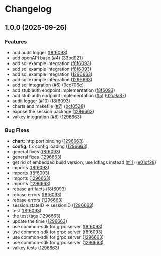 # Changelog

## 1.0.0 (2025-09-26)


### Features

* add audit logger ([f8f6093](https://github.com/openkcm/session-manager/commit/f8f60938d8c353a70ebebc1999f9325f63ec1ea5))
* add openAPI base ([#4](https://github.com/openkcm/session-manager/issues/4)) ([33bd921](https://github.com/openkcm/session-manager/commit/33bd9215b7f83d7a94691aa39f9164a4ab45b43a))
* add sql example integration ([f8f6093](https://github.com/openkcm/session-manager/commit/f8f60938d8c353a70ebebc1999f9325f63ec1ea5))
* add sql example integration ([f8f6093](https://github.com/openkcm/session-manager/commit/f8f60938d8c353a70ebebc1999f9325f63ec1ea5))
* add sql example integration ([1296663](https://github.com/openkcm/session-manager/commit/1296663b74d49f499e13cb4db90acf23b982ce2e))
* add sql example integration ([1296663](https://github.com/openkcm/session-manager/commit/1296663b74d49f499e13cb4db90acf23b982ce2e))
* add sql integration ([#6](https://github.com/openkcm/session-manager/issues/6)) ([9cc706c](https://github.com/openkcm/session-manager/commit/9cc706c14f61e47fbc9982b60fadb90dfb4271c6))
* add stub auth endpoint implementation ([f8f6093](https://github.com/openkcm/session-manager/commit/f8f60938d8c353a70ebebc1999f9325f63ec1ea5))
* add stub auth endpoint implementation ([#5](https://github.com/openkcm/session-manager/issues/5)) ([02c9a87](https://github.com/openkcm/session-manager/commit/02c9a87ff5043e89d4c1f950c3272052d4674530))
* audit logger ([#10](https://github.com/openkcm/session-manager/issues/10)) ([f8f6093](https://github.com/openkcm/session-manager/commit/f8f60938d8c353a70ebebc1999f9325f63ec1ea5))
* charts and makefile ([#7](https://github.com/openkcm/session-manager/issues/7)) ([bcf0528](https://github.com/openkcm/session-manager/commit/bcf05286410e3e18a78c1f5429a9d5cd1b653a93))
* expose the session package ([1296663](https://github.com/openkcm/session-manager/commit/1296663b74d49f499e13cb4db90acf23b982ce2e))
* valkey integration ([#8](https://github.com/openkcm/session-manager/issues/8)) ([1296663](https://github.com/openkcm/session-manager/commit/1296663b74d49f499e13cb4db90acf23b982ce2e))


### Bug Fixes

* **chart:** http port binding ([1296663](https://github.com/openkcm/session-manager/commit/1296663b74d49f499e13cb4db90acf23b982ce2e))
* **config:** fix config loading ([1296663](https://github.com/openkcm/session-manager/commit/1296663b74d49f499e13cb4db90acf23b982ce2e))
* general fixes ([f8f6093](https://github.com/openkcm/session-manager/commit/f8f60938d8c353a70ebebc1999f9325f63ec1ea5))
* general fixes ([1296663](https://github.com/openkcm/session-manager/commit/1296663b74d49f499e13cb4db90acf23b982ce2e))
* get rid of embedded build version, use ldflags instead ([#11](https://github.com/openkcm/session-manager/issues/11)) ([e01df28](https://github.com/openkcm/session-manager/commit/e01df285954e60d0e04a9ad2325125f63ab4c77b))
* imports ([f8f6093](https://github.com/openkcm/session-manager/commit/f8f60938d8c353a70ebebc1999f9325f63ec1ea5))
* imports ([f8f6093](https://github.com/openkcm/session-manager/commit/f8f60938d8c353a70ebebc1999f9325f63ec1ea5))
* imports ([1296663](https://github.com/openkcm/session-manager/commit/1296663b74d49f499e13cb4db90acf23b982ce2e))
* imports ([1296663](https://github.com/openkcm/session-manager/commit/1296663b74d49f499e13cb4db90acf23b982ce2e))
* rebase artifacts ([f8f6093](https://github.com/openkcm/session-manager/commit/f8f60938d8c353a70ebebc1999f9325f63ec1ea5))
* rebase errors ([f8f6093](https://github.com/openkcm/session-manager/commit/f8f60938d8c353a70ebebc1999f9325f63ec1ea5))
* rebase errors ([1296663](https://github.com/openkcm/session-manager/commit/1296663b74d49f499e13cb4db90acf23b982ce2e))
* session.stateID -&gt; sessionID ([1296663](https://github.com/openkcm/session-manager/commit/1296663b74d49f499e13cb4db90acf23b982ce2e))
* test ([f8f6093](https://github.com/openkcm/session-manager/commit/f8f60938d8c353a70ebebc1999f9325f63ec1ea5))
* the test tags ([1296663](https://github.com/openkcm/session-manager/commit/1296663b74d49f499e13cb4db90acf23b982ce2e))
* update the time ([1296663](https://github.com/openkcm/session-manager/commit/1296663b74d49f499e13cb4db90acf23b982ce2e))
* use common-sdk for grpc server ([f8f6093](https://github.com/openkcm/session-manager/commit/f8f60938d8c353a70ebebc1999f9325f63ec1ea5))
* use common-sdk for grpc server ([f8f6093](https://github.com/openkcm/session-manager/commit/f8f60938d8c353a70ebebc1999f9325f63ec1ea5))
* use common-sdk for grpc server ([1296663](https://github.com/openkcm/session-manager/commit/1296663b74d49f499e13cb4db90acf23b982ce2e))
* use common-sdk for grpc server ([1296663](https://github.com/openkcm/session-manager/commit/1296663b74d49f499e13cb4db90acf23b982ce2e))
* valkey tests ([1296663](https://github.com/openkcm/session-manager/commit/1296663b74d49f499e13cb4db90acf23b982ce2e))
